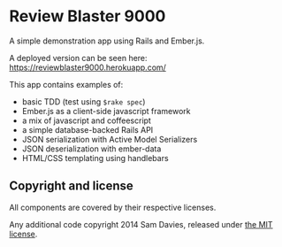 Review Blaster 9000
===================

A simple demonstration app using Rails and Ember.js.

A deployed version can be seen here: https://reviewblaster9000.herokuapp.com/

This app contains examples of:

- basic TDD (test using `$rake spec`)
- Ember.js as a client-side javascript framework
- a mix of javascript and coffeescript
- a simple database-backed Rails API
- JSON serialization with Active Model Serializers
- JSON deserialization with ember-data
- HTML/CSS templating using handlebars


Copyright and license
---------------------

All components are covered by their respective licenses.

Any additional code copyright 2014 Sam Davies, released under [the MIT license](LICENSE).
